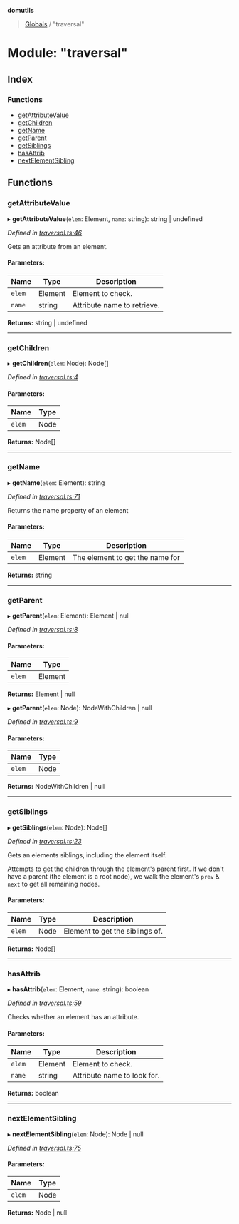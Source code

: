 **domutils**

> [Globals](../README.md) / "traversal"

# Module: "traversal"

## Index

### Functions

-   [getAttributeValue](_traversal_.md#getattributevalue)
-   [getChildren](_traversal_.md#getchildren)
-   [getName](_traversal_.md#getname)
-   [getParent](_traversal_.md#getparent)
-   [getSiblings](_traversal_.md#getsiblings)
-   [hasAttrib](_traversal_.md#hasattrib)
-   [nextElementSibling](_traversal_.md#nextelementsibling)

## Functions

### getAttributeValue

▸ **getAttributeValue**(`elem`: Element, `name`: string): string \| undefined

_Defined in [traversal.ts:46](https://github.com/fb55/domutils/blob/69eb044/src/traversal.ts#L46)_

Gets an attribute from an element.

#### Parameters:

| Name   | Type    | Description                 |
| ------ | ------- | --------------------------- |
| `elem` | Element | Element to check.           |
| `name` | string  | Attribute name to retrieve. |

**Returns:** string \| undefined

---

### getChildren

▸ **getChildren**(`elem`: Node): Node[]

_Defined in [traversal.ts:4](https://github.com/fb55/domutils/blob/69eb044/src/traversal.ts#L4)_

#### Parameters:

| Name   | Type |
| ------ | ---- |
| `elem` | Node |

**Returns:** Node[]

---

### getName

▸ **getName**(`elem`: Element): string

_Defined in [traversal.ts:71](https://github.com/fb55/domutils/blob/69eb044/src/traversal.ts#L71)_

Returns the name property of an element

#### Parameters:

| Name   | Type    | Description                     |
| ------ | ------- | ------------------------------- |
| `elem` | Element | The element to get the name for |

**Returns:** string

---

### getParent

▸ **getParent**(`elem`: Element): Element \| null

_Defined in [traversal.ts:8](https://github.com/fb55/domutils/blob/69eb044/src/traversal.ts#L8)_

#### Parameters:

| Name   | Type    |
| ------ | ------- |
| `elem` | Element |

**Returns:** Element \| null

▸ **getParent**(`elem`: Node): NodeWithChildren \| null

_Defined in [traversal.ts:9](https://github.com/fb55/domutils/blob/69eb044/src/traversal.ts#L9)_

#### Parameters:

| Name   | Type |
| ------ | ---- |
| `elem` | Node |

**Returns:** NodeWithChildren \| null

---

### getSiblings

▸ **getSiblings**(`elem`: Node): Node[]

_Defined in [traversal.ts:23](https://github.com/fb55/domutils/blob/69eb044/src/traversal.ts#L23)_

Gets an elements siblings, including the element itself.

Attempts to get the children through the element's parent first.
If we don't have a parent (the element is a root node),
we walk the element's `prev` & `next` to get all remaining nodes.

#### Parameters:

| Name   | Type | Description                     |
| ------ | ---- | ------------------------------- |
| `elem` | Node | Element to get the siblings of. |

**Returns:** Node[]

---

### hasAttrib

▸ **hasAttrib**(`elem`: Element, `name`: string): boolean

_Defined in [traversal.ts:59](https://github.com/fb55/domutils/blob/69eb044/src/traversal.ts#L59)_

Checks whether an element has an attribute.

#### Parameters:

| Name   | Type    | Description                 |
| ------ | ------- | --------------------------- |
| `elem` | Element | Element to check.           |
| `name` | string  | Attribute name to look for. |

**Returns:** boolean

---

### nextElementSibling

▸ **nextElementSibling**(`elem`: Node): Node \| null

_Defined in [traversal.ts:75](https://github.com/fb55/domutils/blob/69eb044/src/traversal.ts#L75)_

#### Parameters:

| Name   | Type |
| ------ | ---- |
| `elem` | Node |

**Returns:** Node \| null
